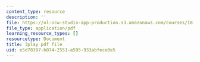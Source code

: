```yaml
---
content_type: resource
description: ''
file: https://ol-ocw-studio-app-production.s3.amazonaws.com/courses/18-01sc-single-variable-calculus-fall-2010/e5d78397b0742551a595933abfece0e5_tMVwXglUp60.pdf
file_type: application/pdf
learning_resource_types: []
resourcetype: Document
title: 3play pdf file
uid: e5d78397-b074-2551-a595-933abfece0e5
---
```

